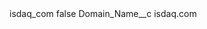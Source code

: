 <?xml version="1.0" encoding="UTF-8"?>
<CustomMetadata xmlns="http://soap.sforce.com/2006/04/metadata" xmlns:xsi="http://www.w3.org/2001/XMLSchema-instance" xmlns:xsd="http://www.w3.org/2001/XMLSchema">
    <label>isdaq_com</label>
    <protected>false</protected>
    <values>
        <field>Domain_Name__c</field>
        <value xsi:type="xsd:string">isdaq.com</value>
    </values>
</CustomMetadata>
